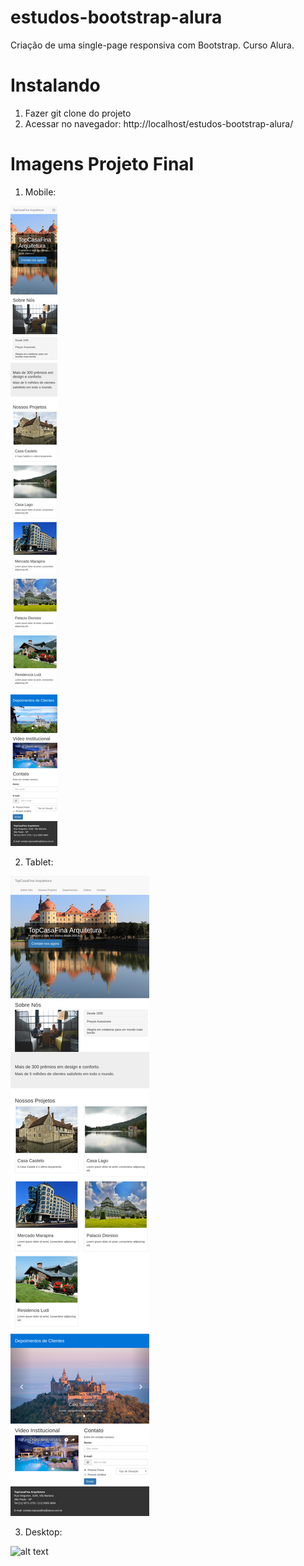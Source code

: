# estudos-bootstrap-alura
  Criação de uma single-page responsiva com Bootstrap. Curso Alura.

# Instalando

  1) Fazer git clone do projeto
  2) Acessar no navegador: http://localhost/estudos-bootstrap-alura/


# Imagens Projeto Final

  1) Mobile:
  
  ![alt text](docs/mobile.png "PrintScreen Mobile")
  
  2) Tablet:
  
  ![alt text](docs/tablet.png "PrintScreen Tablet")
  
  3) Desktop:
  
  ![alt text](docs/desktop.png "PrintScreen Desktop")